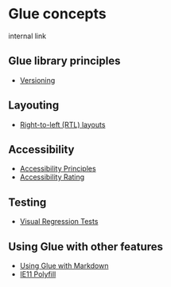 # Glue concepts

internal link

<!--* freshness: { exempt: true } *-->

## Glue library principles

-   [Versioning](/docs/concepts/versioning.md)

## Layouting

-   [Right-to-left (RTL) layouts](/docs/concepts/rtl.md)

## Accessibility

-   [Accessibility Principles](/docs/concepts/a11y-principles.md)
-   [Accessibility Rating](/docs/concepts/a11y-rating.md)

## Testing

-   [Visual Regression Tests](/docs/concepts/vrts.md)

## Using Glue with other features

-   [Using Glue with Markdown](/docs/concepts/glue-markdown.md)
-   [IE11 Polyfill](/docs/concepts/ie11-polyfill.md)
